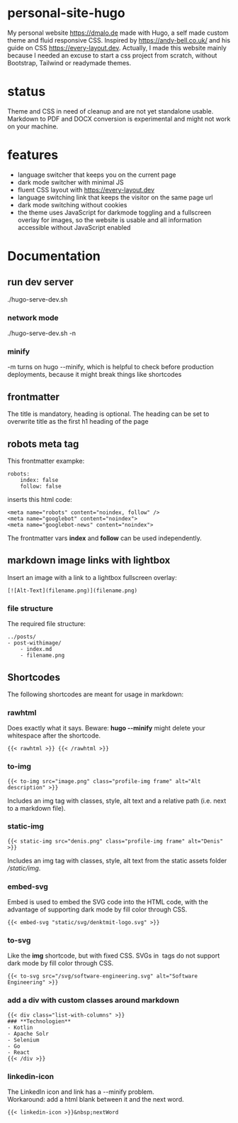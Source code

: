 # personal-site-hugo
My personal website https://dmalo.de made with Hugo, a self made custom theme and fluid responsive CSS. Inspired by https://andy-bell.co.uk/ and his guide on CSS https://every-layout.dev. Actually, I made this website mainly because I needed an excuse to start a css project from scratch, without Bootstrap, Tailwind or readymade themes.

# status
Theme and CSS in need of cleanup and are not yet standalone usable. 
Markdown to PDF and DOCX conversion is experimental and might not work on your machine.

# features
- language switcher that keeps you on the current page
- dark mode switcher with minimal JS
- fluent CSS layout with https://every-layout.dev
- language switching link that keeps the visitor on the same page url
- dark mode switching without cookies
- the theme uses JavaScript for darkmode toggling and a fullscreen overlay for images, so the website is usable and all information accessible without JavaScript enabled


# Documentation

## run dev server
./hugo-serve-dev.sh

### network mode
./hugo-serve-dev.sh -n

### minify
-m turns on hugo --minify, which is helpful to check before production deployments, because it might break things like shortcodes

## frontmatter
The title is mandatory, heading is optional.
The heading can be set to overwrite title as the first h1 heading of the page

## robots meta tag
This frontmatter exampke: 
```
robots:
    index: false
    follow: false
```

inserts this html code:
```
<meta name="robots" content="noindex, follow" />
<meta name="googlebot" content="noindex">
<meta name="googlebot-news" content="noindex">
```

The frontmatter vars **index** and **follow** can be used independently.

## markdown image links with lightbox
Insert an image with a link to a lightbox fullscreen overlay:
```
[![Alt-Text](filename.png)](filename.png)
```

### file structure
The required file structure:
```
../posts/
- post-withimage/
    - index.md
    - filename.png
```
## Shortcodes
The following shortcodes are meant for usage in markdown:

### rawhtml
Does exactly what it says. Beware: **hugo --minify** might delete your whitespace after the shortcode.
```
{{< rawhtml >}} {{< /rawhtml >}}
```

### to-img
```
{{< to-img src="image.png" class="profile-img frame" alt="Alt description" >}}
```
Includes an img tag with classes, style, alt text and a relative path (i.e. next to a markdown file).

### static-img
```
{{< static-img src="denis.png" class="profile-img frame" alt="Denis" >}}
```
Includes an img tag with classes, style, alt text from the static assets folder */static/img*.

### embed-svg
Embed is used to embed the SVG code into the HTML code, with the advantage of supporting dark mode by fill color through CSS.
```
{{< embed-svg "static/svg/denktmit-logo.svg" >}}
```

### to-svg
Like the **img** shortcode, but with fixed CSS. SVGs in <img> tags do not support dark mode by fill color through CSS.
```
{{< to-svg src="/svg/software-engineering.svg" alt="Software Engineering" >}}
```

### add a div with custom classes around markdown
```
{{< div class="list-with-columns" >}}
### **Technologien**
- Kotlin
- Apache Solr
- Selenium
- Go
- React
{{< /div >}}
```

### linkedin-icon
The LinkedIn icon and link has a --minify problem.   
Workaround: add a html blank between it and the next word.
```
{{< linkedin-icon >}}&nbsp;nextWord
```

